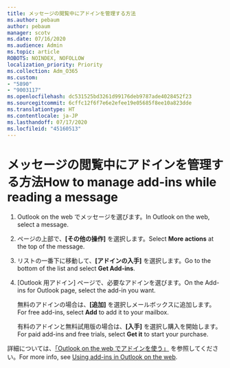 ```yaml
---
title: メッセージの閲覧中にアドインを管理する方法
ms.author: pebaum
author: pebaum
manager: scotv
ms.date: 07/16/2020
ms.audience: Admin
ms.topic: article
ROBOTS: NOINDEX, NOFOLLOW
localization_priority: Priority
ms.collection: Adm_O365
ms.custom:
- "5890"
- "9003117"
ms.openlocfilehash: dc531525bd3261d99176deb9787ade4028452f23
ms.sourcegitcommit: 6cffc12f6f7e6e2efee19e05685f8ee10a823dde
ms.translationtype: HT
ms.contentlocale: ja-JP
ms.lasthandoff: 07/17/2020
ms.locfileid: "45160513"
---
```

# <a name="how-to-manage-add-ins-while-reading-a-message"></a><span data-ttu-id="1c1b1-102">メッセージの閲覧中にアドインを管理する方法</span><span class="sxs-lookup"><span data-stu-id="1c1b1-102">How to manage add-ins while reading a message</span></span>

1. <span data-ttu-id="1c1b1-103">Outlook on the web でメッセージを選びます。</span><span class="sxs-lookup"><span data-stu-id="1c1b1-103">In Outlook on the web, select a message.</span></span>
    
2. <span data-ttu-id="1c1b1-104">ページの上部で、**[その他の操作]** を選択します。</span><span class="sxs-lookup"><span data-stu-id="1c1b1-104">Select **More actions** at the top of the message.</span></span>

3. <span data-ttu-id="1c1b1-105">リストの一番下に移動して、**[アドインの入手]** を選択します。</span><span class="sxs-lookup"><span data-stu-id="1c1b1-105">Go to the bottom of the list and select **Get Add-ins**.</span></span>
    
4. <span data-ttu-id="1c1b1-106">[Outlook 用アドイン] ページで、必要なアドインを選びます。</span><span class="sxs-lookup"><span data-stu-id="1c1b1-106">On the Add-ins for Outlook page, select the add-in you want.</span></span>
    
    <span data-ttu-id="1c1b1-107">無料のアドインの場合は、**[追加]** を選択しメールボックスに追加します。</span><span class="sxs-lookup"><span data-stu-id="1c1b1-107">For free add-ins, select **Add** to add it to your mailbox.</span></span>
    
    <span data-ttu-id="1c1b1-108">有料のアドインと無料試用版の場合は、**[入手]** を選択し購入を開始します。</span><span class="sxs-lookup"><span data-stu-id="1c1b1-108">For paid add-ins and free trials, select **Get it** to start your purchase.</span></span>
    
<span data-ttu-id="1c1b1-109">詳細については、[「Outlook on the web でアドインを使う」](https://support.microsoft.com/office/using-add-ins-in-outlook-on-the-web-8f2ce816-5df4-44a5-958c-f7f9d6dabdce) を参照してください。</span><span class="sxs-lookup"><span data-stu-id="1c1b1-109">For more info, see [Using add-ins in Outlook on the web](https://support.microsoft.com/office/using-add-ins-in-outlook-on-the-web-8f2ce816-5df4-44a5-958c-f7f9d6dabdce).</span></span>